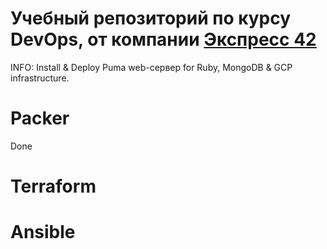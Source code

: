 # Учебный репозиторий по курсу DevOps, от компании [Экспресс 42](https://express42.com/)

INFO: Install & Deploy Puma web-сервер for Ruby, MongoDB & GCP infrastructure.

# Packer

Done

# Terraform


# Ansible
